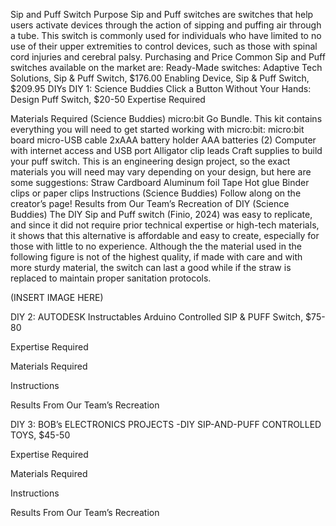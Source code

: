 Sip and Puff Switch
Purpose
Sip and Puff switches are switches that help users activate devices through the action of sipping and puffing air through a tube. This switch is commonly used for individuals who have limited to no use of their upper extremities to control devices, such as those with spinal cord injuries and cerebral palsy. 
Purchasing and Price
Common Sip and Puff switches available on the market are:
Ready-Made switches:
Adaptive Tech Solutions, Sip & Puff Switch, $176.00
Enabling Device, Sip & Puff Switch, $209.95 
DIYs
DIY 1: Science Buddies
Click a Button Without Your Hands: Design Puff Switch, $20-50
Expertise Required


Materials Required (Science Buddies) 
micro:bit Go Bundle. This kit contains everything you will need to get started working with micro:bit:
micro:bit board
micro-USB cable
2xAAA battery holder
AAA batteries (2)
Computer with internet access and USB port
Alligator clip leads
Craft supplies to build your puff switch. This is an engineering design project, so the exact materials you will need may vary depending on your design, but here are some suggestions:
Straw
Cardboard
Aluminum foil
Tape
Hot glue
Binder clips or paper clips
Instructions (Science Buddies) 
Follow along on the creator’s page!
Results from Our Team’s Recreation of DIY (Science Buddies) 
The DIY Sip and Puff switch (Finio, 2024) was easy to replicate, and since it did not 
require prior technical expertise or high-tech materials, it shows that this alternative is
affordable and easy to create, especially for those with little to no experience. Although the 
the material used in the following figure is not of the highest quality, if made with care and with more sturdy material, the switch can last a good while if the straw is replaced to maintain proper sanitation protocols.

(INSERT IMAGE HERE) 

DIY 2: AUTODESK Instructables 
Arduino Controlled SIP & PUFF Switch, $75-80

Expertise Required


Materials Required


Instructions

Results From Our Team’s Recreation

DIY 3: BOB’s ELECTRONICS PROJECTS
 -DIY SIP-AND-PUFF CONTROLLED TOYS, $45-50

Expertise Required


Materials Required


Instructions

Results From Our Team’s Recreation